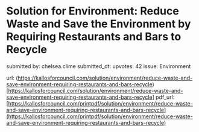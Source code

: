 # Solution for Environment: Reduce Waste and Save the Environment by Requiring Restaurants and Bars to Recycle #

submitted by: chelsea.clime
submitted_dt: 
upvotes: 42
issue: Environment



url: (https://kallosforcouncil.com/solution/environment/reduce-waste-and-save-environment-requiring-restaurants-and-bars-recycle)[https://kallosforcouncil.com/solution/environment/reduce-waste-and-save-environment-requiring-restaurants-and-bars-recycle]
pdf_url: [https://kallosforcouncil.com/printpdf/solution/environment/reduce-waste-and-save-environment-requiring-restaurants-and-bars-recycle](https://kallosforcouncil.com/printpdf/solution/environment/reduce-waste-and-save-environment-requiring-restaurants-and-bars-recycle)